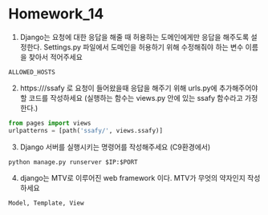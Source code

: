 # Homework_14

1. Django는 요청에 대한 응답을 해줄 때 허용하는 도메인에게만 응답을 해주도록 설정한다. Settings.py 파일에서 도메인을 허용하기 위해 수정해줘야 하는 변수 이름을 찾아서 적어주세요   

```
ALLOWED_HOSTS
```


2. https://<your-server-url>/ssafy 로 요청이 들어왔을때 응답을 해주기 위해 urls.py에 추가해주어야 할 코드를 작성하세요 (실행하는 함수는 views.py 안에 있는 ssafy 함수라고 가정한다.)    

``` python
from pages import views
urlpatterns = [path('ssafy/', views.ssafy)]
```


3. Django 서버를 실행시키는 명령어를 작성해주세요 (C9환경에서)     

```
python manage.py runserver $IP:$PORT
```

4. django는 MTV로 이루어진 web framework 이다. MTV가 무엇의 약자인지 작성하세요  

```
Model, Template, View
```
